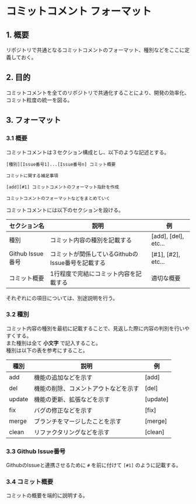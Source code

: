 # コミットコメント フォーマット
## 1. 概要
リポジトリで共通となるコミットコメントのフォーマット、種別などをここに定義しておく。  

## 2. 目的
コミットコメントを全てのリポジトリで共通化することにより、開発の効率化、コミット粒度の統一を図る。  

## 3. フォーマット
### 3.1 概要
コミットコメントは３セクション構成とし、以下のような記述とする。  

~~~
[種別][Issue番号1]...[Issue番号n] コミット概要

コミットに関する補足事項
~~~
~~~
[add][#1] コミットコメントのフォーマット指針を作成

コミットコメントのフォーマットなどをまとめていく
~~~

コミットコメントには以下のセクションを設ける。  

セクション名|説明|例
---|---|---
種別|コミット内容の種別を記載する|[add], [del], etc...
Github Issue番号|コミットが関係しているGithubのIssue番号を記載する|[#1], [#2], etc...
コミット概要|1行程度で完結にコミット内容を記載する| 適切な概要

それぞれにの項目については、別途説明を行う。  

### 3.2 種別
コミット内容の種別を最初に記載することで、見返した際に内容の判別を行いやすくする。  
また種別は全て __小文字__ で記入すること。  
種別は以下の表を参考にすること。  

種別|説明|例
---|---|---
add|機能の追加などを示す|[add]
del|機能の削除、コメントアウトなどを示す|[del]
update|機能の更新、拡張などを示す|[update]
fix|バグの修正などを示す|[fix]
merge|ブランチをマージしたことを示す|[merge]
clean| リファクタリングなどを示す|[clean]

### 3.3 Github Issue番号
GithubのIssueと連携させるために `#` を前に付けて `[#1]` のように記載する。  

### 3.4 コミット概要
コミットの概要を端的に説明する。